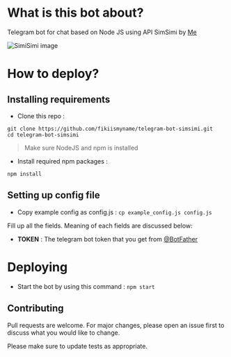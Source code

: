 # What is this bot about?

Telegram bot for chat based on Node JS using API SimSimi by [Me](https://github.com/fikiismyname)

![SimiSimi image](https://simsimi.com/_nuxt/img/simsimi_image.4de3919.png)

# How to deploy?

## Installing requirements

- Clone this repo :

```git
git clone https://github.com/fikiismyname/telegram-bot-simsimi.git
cd telegram-bot-simsimi
```

> Make sure NodeJS and npm is installed

- Install required npm packages :

```node
npm install
```

## Setting up config file

- Copy example config as config.js :
  `cp example_config.js config.js`

Fill up all the fields. Meaning of each fields are discussed below:

- **TOKEN** : The telegram bot token that you get from [@BotFather](https://t.me/botfather)

# Deploying

- Start the bot by using this command :
  `npm start`

## Contributing

Pull requests are welcome. For major changes, please open an issue first to discuss what you would like to change.

Please make sure to update tests as appropriate.
